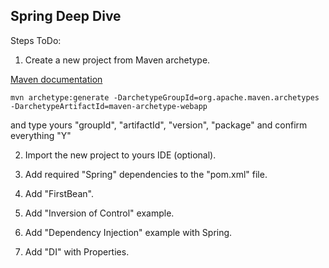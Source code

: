 ## Spring Deep Dive

Steps ToDo:

1. Create a new project from Maven archetype.

[Maven documentation](https://maven.apache.org/archetypes/maven-archetype-webapp/)

`mvn archetype:generate -DarchetypeGroupId=org.apache.maven.archetypes -DarchetypeArtifactId=maven-archetype-webapp`

and type yours "groupId", "artifactId", "version", "package" and confirm everything "Y"

2. Import the new project to yours IDE (optional).

3. Add required "Spring" dependencies to the "pom.xml" file.

4. Add "FirstBean".

5. Add "Inversion of Control" example.

6. Add "Dependency Injection" example with Spring.

7. Add "DI" with Properties.

